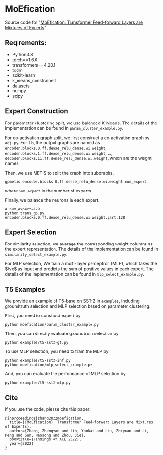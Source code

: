 
# MoEfication

Source code for "[MoEfication: Transformer Feed-forward Layers are Mixtures of Experts](https://arxiv.org/abs/2110.01786)"

## Reqirements:

* Python3.8
* torch==1.6.0
* transformers==4.20.1
* tqdm
* scikit-learn
* k_means_constrained
* datasets
* numpy
* scipy

## Expert Construction

For parameter clustering split, we use balanced K-Means. The details of the implementation can be found in `param_cluster_example.py`.

For co-activation graph split, we first construct a co-activation graph by `adj.py`. For T5, the output graphs are named as `encoder.blocks.0.ff.dense_relu_dense.wi.weight`, `encoder.blocks.1.ff.dense_relu_dense.wi.weight`, ..., `decoder.blocks.11.ff.dense_relu_dense.wi.weight`, which are the weight names.

Then, we use [METIS](http://glaros.dtc.umn.edu/gkhome/metis/metis/download) to split the graph into subgraphs.
```
gpmetis encoder.blocks.0.ff.dense_relu_dense.wi.weight num_expert
```
where `num_expert` is the number of experts.

Finally, we balance the neurons in each expert.
```
# num_expert=128
python trans_gp.py encoder.blocks.0.ff.dense_relu_dense.wi.weight.part.128
```

## Expert Selection

For similarity selection, we average the corresponding weight columns as the expert representation. The details of the implementation can be found in `similarity_select_example.py`.

For MLP selection, We train a multi-layer perceptron (MLP), which takes the $\vx$ as input and predicts the sum of positive values in each expert. The details of the implementation can be found in `mlp_select_example.py`.

## T5 Examples

We provide an example of T5-base on SST-2 in `examples`, including groundtruth selection and MLP selection based on parameter clustering.

First, you need to construct expert by 

```
python moefication/param_cluster_example.py
```

Then, you can directly evaluate groundtruth selection by 

```
python examples/t5-sst2-gt.py
```

To use MLP selection, you need to train the MLP by 

```
python examples/t5-sst2-inf.py
python moefication/mlp_select_example.py 
```

And, you can evaluate the performance of MLP selection by 

```
python examples/t5-sst2-mlp.py
```

## Cite

If you use the code, please cite this paper:

```
@inproceedings{zhang2022moefication,
  title={{MoEfication}: Transformer Feed-forward Layers are Mixtures of Experts},
  author={Zhang, Zhengyan and Lin, Yankai and Liu, Zhiyuan and Li, Peng and Sun, Maosong and Zhou, Jie},
  booktitle={Findings of ACL 2022},
  year={2022}
}
```
